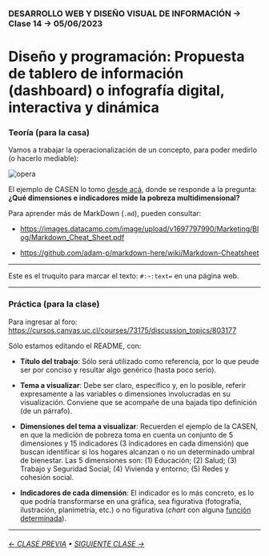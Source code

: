 ### DESARROLLO WEB Y DISEÑO VISUAL DE INFORMACIÓN → Clase 14 → 05/06/2023

# Diseño y programación: Propuesta de tablero de información (dashboard) o infografía digital, interactiva y dinámica

### Teoría (para la casa)

Vamos a trabajar la operacionalización de un concepto, para poder medirlo (o hacerlo mediable):

![opera](https://github.com/profesorfaco/dno097-2024/assets/7999767/96f5bceb-5e9a-4603-8370-731071342139)

El ejemplo de CASEN lo tomo [desde acá](https://observatorio.ministeriodesarrollosocial.gob.cl/preguntas-frecuentes), donde se responde a la pregunta: **¿Qué dimensiones e indicadores mide la pobreza multidimensional?**

Para aprender más de MarkDown (`.md`), pueden consultar: 

- https://images.datacamp.com/image/upload/v1697797990/Marketing/Blog/Markdown_Cheat_Sheet.pdf

- https://github.com/adam-p/markdown-here/wiki/Markdown-Cheatsheet

- - - - - - - 

Este es el truquito para marcar el texto: `#:~:text=` en una página web.

- - - - - - - - - - - - - - 

### Práctica (para la clase)

Para ingresar al foro: https://cursos.canvas.uc.cl/courses/73175/discussion_topics/803177

Sólo estamos editando el README, con: 

- **Título del trabajo**: Sólo será utilizado como referencia, por lo que peude ser por conciso y resultar algo genérico (hasta poco serio).
  
- **Tema a visualizar**: Debe ser claro, específico y, en lo posible, referir expresamente a las variables o dimensiones involucradas en su visualización. Conviene que se acompañe de una bajada tipo definición (de un párrafo).

- **Dimensiones del tema a visualizar**: Recuerden el ejemplo de la CASEN, en que la medición de pobreza toma en cuenta un conjunto de 5 dimensiones y 15 indicadores (3 indicadores en cada dimensión) que buscan identificar si los hogares alcanzan o no un determinado umbral de bienestar. Las 5 dimensiones son: (1) Educación; (2) Salud; (3) Trabajo y Seguridad Social; (4) Vivienda y entorno; (5) Redes y cohesión social.

- **Indicadores de cada dimensión**: El indicador es lo más concreto, es lo que podría transformarse en una gráfica, sea figurativa (fotografía, ilustración, planimetría, etc.) o no figurativa (*chart* con alguna [función determinada](https://datavizcatalogue.com/ES/buscar.html)).

- - - - - - - 

###### [← CLASE PREVIA](https://github.com/profesorfaco/dno097-2024/tree/main/clase-13) • [SIGUIENTE CLASE →](https://github.com/profesorfaco/dno097-2024/tree/main/clase-15)
